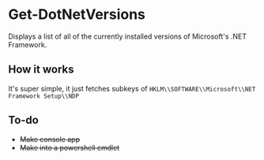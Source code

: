 ﻿# Get-DotNetVersions
Displays a list of all of the currently installed versions of 
Microsoft's .NET Framework.

## How it works
It's super simple, it just fetches subkeys of `HKLM\\SOFTWARE\\Microsoft\\NET Framework Setup\\NDP`

## To-do
* ~~Make console app~~
* ~~Make into a powershell cmdlet~~